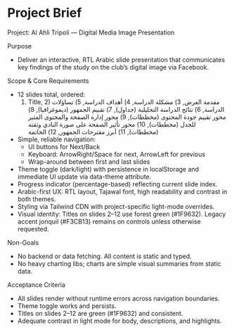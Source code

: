# Project Brief

Project: Al Ahli Tripoli — Digital Media Image Presentation

Purpose
- Deliver an interactive, RTL Arabic slide presentation that communicates key findings of the study on the club’s digital image via Facebook.

Scope & Core Requirements
- 12 slides total, ordered:
  1) Title, 2) مقدمة العرض, 3) مشكلة الدراسة, 4) أهداف الدراسة, 5) تساؤلات الدراسة, 6) نتائج الدراسة التحليلية (جداول), 7) تقييم الجمهور (ديموغرافيا), 8) محور تقييم جودة المحتوى (مخططات), 9) محور إدارة الصفحة والمحتوى المثير للجدل (مخططات), 10) محور تأثير الصفحة على صورة النادي وثقته (مخططات), 11) أبرز مقترحات الجمهور, 12) الخاتمة
- Simple, reliable navigation:
  - UI buttons for Next/Back
  - Keyboard: ArrowRight/Space for next, ArrowLeft for previous
  - Wrap-around between first and last slides
- Theme toggle (dark/light) with persistence in localStorage and immediate UI update via data-theme attribute.
- Progress indicator (percentage-based) reflecting current slide index.
- Arabic-first UX: RTL layout, Tajawal font, high readability and contrast in both themes.
- Styling via Tailwind CDN with project-specific light-mode overrides.
- Visual identity: Titles on slides 2–12 use forest green (#1F9632). Legacy accent jonquil (#F3CB13) remains on controls unless otherwise requested.

Non-Goals
- No backend or data fetching. All content is static and typed.
- No heavy charting libs; charts are simple visual summaries from static data.

Acceptance Criteria
- All slides render without runtime errors across navigation boundaries.
- Theme toggle works and persists.
- Titles on slides 2–12 are green (#1F9632) and consistent.
- Adequate contrast in light mode for body, descriptions, and highlights.